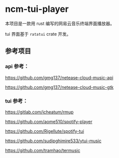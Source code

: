 # ncm-tui-player

本项目是一款用 rust 编写的网易云音乐终端界面播放器。

tui 界面基于 `ratatui` crate 开发。

## 参考项目

### api 参考：

https://github.com/gmg137/netease-cloud-music-api

https://github.com/gmg137/netease-cloud-music-gtk

### tui 参考：

https://gitlab.com/jcheatum/rmup

https://github.com/aome510/spotify-player

https://github.com/Rigellute/spotify-tui

https://github.com/sudipghimire533/ytui-music

https://github.com/tramhao/termusic